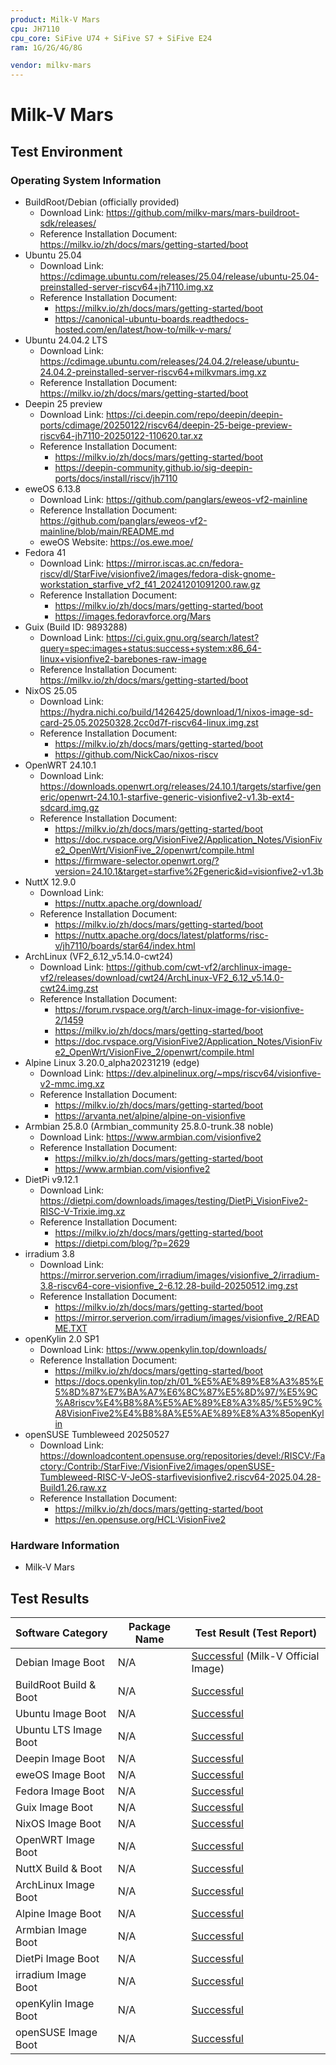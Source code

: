```yaml
---
product: Milk-V Mars
cpu: JH7110
cpu_core: SiFive U74 + SiFive S7 + SiFive E24
ram: 1G/2G/4G/8G

vendor: milkv-mars
---
```


# Milk-V Mars

## Test Environment

### Operating System Information

- BuildRoot/Debian (officially provided)
  - Download Link: <https://github.com/milkv-mars/mars-buildroot-sdk/releases/>
  - Reference Installation Document: <https://milkv.io/zh/docs/mars/getting-started/boot>
- Ubuntu 25.04
  - Download Link: <https://cdimage.ubuntu.com/releases/25.04/release/ubuntu-25.04-preinstalled-server-riscv64+jh7110.img.xz>
  - Reference Installation Document:
    - <https://milkv.io/zh/docs/mars/getting-started/boot>
    - <https://canonical-ubuntu-boards.readthedocs-hosted.com/en/latest/how-to/milk-v-mars/>
- Ubuntu 24.04.2 LTS
  - Download Link: <https://cdimage.ubuntu.com/releases/24.04.2/release/ubuntu-24.04.2-preinstalled-server-riscv64+milkvmars.img.xz>
  - Reference Installation Document: <https://milkv.io/zh/docs/mars/getting-started/boot>
- Deepin 25 preview
  - Download Link: <https://ci.deepin.com/repo/deepin/deepin-ports/cdimage/20250122/riscv64/deepin-25-beige-preview-riscv64-jh7110-20250122-110620.tar.xz>
  - Reference Installation Document:
    - <https://milkv.io/zh/docs/mars/getting-started/boot>
    - <https://deepin-community.github.io/sig-deepin-ports/docs/install/riscv/jh7110>
- eweOS 6.13.8
  - Download Link: <https://github.com/panglars/eweos-vf2-mainline>
  - Reference Installation Document: <https://github.com/panglars/eweos-vf2-mainline/blob/main/README.md>
  - eweOS Website: <https://os.ewe.moe/>
- Fedora 41
  - Download Link: <https://mirror.iscas.ac.cn/fedora-riscv/dl/StarFive/visionfive2/images/fedora-disk-gnome-workstation_starfive_vf2_f41_20241201091200.raw.gz>
  - Reference Installation Document:
    - <https://milkv.io/zh/docs/mars/getting-started/boot>
    - <https://images.fedoravforce.org/Mars>
- Guix (Build ID: 9893288)
  - Download Link: <https://ci.guix.gnu.org/search/latest?query=spec:images+status:success+system:x86_64-linux+visionfive2-barebones-raw-image>
  - Reference Installation Document: <https://milkv.io/zh/docs/mars/getting-started/boot>
- NixOS 25.05
  - Download Link: <https://hydra.nichi.co/build/1426425/download/1/nixos-image-sd-card-25.05.20250328.2cc0d7f-riscv64-linux.img.zst>
  - Reference Installation Document:
    - <https://milkv.io/zh/docs/mars/getting-started/boot>
    - <https://github.com/NickCao/nixos-riscv>
- OpenWRT 24.10.1
  - Download Link: <https://downloads.openwrt.org/releases/24.10.1/targets/starfive/generic/openwrt-24.10.1-starfive-generic-visionfive2-v1.3b-ext4-sdcard.img.gz>
  - Reference Installation Document:
    - <https://milkv.io/zh/docs/mars/getting-started/boot>
    - <https://doc.rvspace.org/VisionFive2/Application_Notes/VisionFive2_OpenWrt/VisionFive_2/openwrt/compile.html>
    - <https://firmware-selector.openwrt.org/?version=24.10.1&target=starfive%2Fgeneric&id=visionfive2-v1.3b>
- NuttX 12.9.0
  - Download Link:
    - <https://nuttx.apache.org/download/>
  - Reference Installation Document:
    - <https://milkv.io/zh/docs/mars/getting-started/boot>
    - <https://nuttx.apache.org/docs/latest/platforms/risc-v/jh7110/boards/star64/index.html>
- ArchLinux (VF2_6.12_v5.14.0-cwt24)
  - Download Link: <https://github.com/cwt-vf2/archlinux-image-vf2/releases/download/cwt24/ArchLinux-VF2_6.12_v5.14.0-cwt24.img.zst>
  - Reference Installation Document:
    - <https://forum.rvspace.org/t/arch-linux-image-for-visionfive-2/1459>
    - <https://milkv.io/zh/docs/mars/getting-started/boot>
    - <https://doc.rvspace.org/VisionFive2/Application_Notes/VisionFive2_OpenWrt/VisionFive_2/openwrt/compile.html>
- Alpine Linux 3.20.0_alpha20231219 (edge)
  - Download Link: <https://dev.alpinelinux.org/~mps/riscv64/visionfive-v2-mmc.img.xz>
  - Reference Installation Document:
    - <https://milkv.io/zh/docs/mars/getting-started/boot>
    - <https://arvanta.net/alpine/alpine-on-visionfive>
- Armbian 25.8.0 (Armbian_community 25.8.0-trunk.38 noble)
  - Download Link: <https://www.armbian.com/visionfive2>
  - Reference Installation Document:
    - <https://milkv.io/zh/docs/mars/getting-started/boot>
    - <https://www.armbian.com/visionfive2>
- DietPi v9.12.1
  - Download Link: <https://dietpi.com/downloads/images/testing/DietPi_VisionFive2-RISC-V-Trixie.img.xz>
  - Reference Installation Document:
    - <https://milkv.io/zh/docs/mars/getting-started/boot>
    - <https://dietpi.com/blog/?p=2629>
- irradium 3.8
  - Download Link: <https://mirror.serverion.com/irradium/images/visionfive_2/irradium-3.8-riscv64-core-visionfive_2-6.12.28-build-20250512.img.zst>
  - Reference Installation Document:
    - <https://milkv.io/zh/docs/mars/getting-started/boot>
    - <https://mirror.serverion.com/irradium/images/visionfive_2/README.TXT>
- openKylin 2.0 SP1
  - Download Link: <https://www.openkylin.top/downloads/>
  - Reference Installation Document:
    - <https://milkv.io/zh/docs/mars/getting-started/boot>
    - <https://docs.openkylin.top/zh/01_%E5%AE%89%E8%A3%85%E5%8D%87%E7%BA%A7%E6%8C%87%E5%8D%97/%E5%9C%A8riscv%E4%B8%8A%E5%AE%89%E8%A3%85/%E5%9C%A8VisionFive2%E4%B8%8A%E5%AE%89%E8%A3%85openKylin>
- openSUSE Tumbleweed 20250527
  - Download Link: <https://downloadcontent.opensuse.org/repositories/devel:/RISCV:/Factory:/Contrib:/StarFive:/VisionFive2/images/openSUSE-Tumbleweed-RISC-V-JeOS-starfivevisionfive2.riscv64-2025.04.28-Build1.26.raw.xz>
  - Reference Installation Document:
    - <https://milkv.io/zh/docs/mars/getting-started/boot>
    - <https://en.opensuse.org/HCL:VisionFive2>

### Hardware Information

- Milk-V Mars

## Test Results

| Software Category      | Package Name | Test Result (Test Report)                    |
| ---------------------- | ------------ | -------------------------------------------- |
| Debian Image Boot      | N/A          | [Successful][Debian] (Milk-V Official Image) |
| BuildRoot Build & Boot | N/A          | [Successful][BuildRoot]                      |
| Ubuntu Image Boot      | N/A          | [Successful][Ubuntu]                         |
| Ubuntu LTS Image Boot  | N/A          | [Successful][Ubuntu LTS]                     |
| Deepin Image Boot      | N/A          | [Successful][Deepin]                         |
| eweOS Image Boot       | N/A          | [Successful][eweOS]                          |
| Fedora Image Boot      | N/A          | [Successful][Fedora]                         |
| Guix Image Boot        | N/A          | [Successful][Guix]                           |
| NixOS Image Boot       | N/A          | [Successful][NixOS]                          |
| OpenWRT Image Boot     | N/A          | [Successful][OpenWRT]                        |
| NuttX Build & Boot     | N/A          | [Successful][NuttX]                          |
| ArchLinux Image Boot   | N/A          | [Successful][ArchLinux]                      |
| Alpine Image Boot      | N/A          | [Successful][Alpine]                         |
| Armbian Image Boot     | N/A          | [Successful][Armbian]                        |
| DietPi Image Boot      | N/A          | [Successful][DietPi]                         |
| irradium Image Boot    | N/A          | [Successful][irradium]                       |
| openKylin Image Boot   | N/A          | [Successful][openKylin]                      |
| openSUSE Image Boot    | N/A          | [Successful][openSUSE]                       |

[Debian]: ./Debian/README.md
[BuildRoot]: ./BuildRoot/README.md
[Ubuntu]: ./Ubuntu/README.md
[Ubuntu LTS]: ./Ubuntu/README_LTS.md
[Deepin]: ./Deepin/README.md
[eweOS]: ./eweOS/README.md
[Fedora]: ./Fedora/README.md
[Guix]: ./Guix/README.md
[NixOS]: ./NixOS/README.md
[OpenWRT]: ./OpenWRT/README.md
[NuttX]: ./NuttX/README.md
[ArchLinux]: ./ArchLinux/README.md
[Alpine]: ./Alpine/README.md
[Armbian]: ./Armbian/README.md
[DietPi]: ./DietPi/README.md
[irradium]: ./irradium/README.md
[openKylin]: ./openKylin/README.md
[openSUSE]: ./openSUSE/README.md
